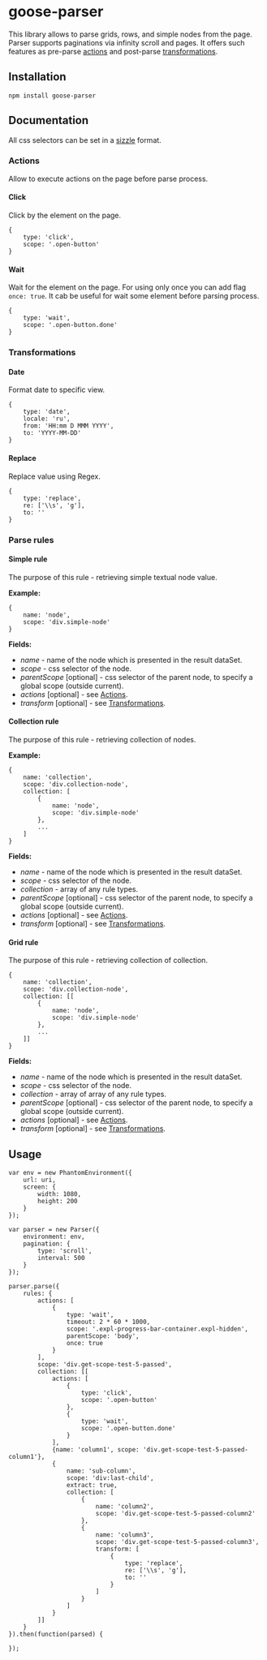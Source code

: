 # goose-parser

This library allows to parse grids, rows, and simple nodes from the page.
Parser supports paginations via infinity scroll and pages.
It offers such features as pre-parse [actions](#actions) and post-parse [transformations](#transformations).

## Installation

```
npm install goose-parser
```

## Documentation
All css selectors can be set in a [sizzle](https://github.com/jquery/sizzle) format.

### Actions
Allow to execute actions on the page before parse process.

#### Click
Click by the element on the page.
```
{
    type: 'click',
    scope: '.open-button'
}
```

#### Wait
Wait for the element on the page. For using only once you can add flag `once: true`. It cab be useful for wait some element before parsing process.
```
{
    type: 'wait',
    scope: '.open-button.done'
}
```

### Transformations

#### Date
Format date to specific view.
```
{
    type: 'date',
    locale: 'ru',
    from: 'HH:mm D MMM YYYY',
    to: 'YYYY-MM-DD'
}
```

#### Replace
Replace value using Regex.
```
{
    type: 'replace',
    re: ['\\s', 'g'],
    to: ''
}
```

### Parse rules

#### Simple rule

The purpose of this rule - retrieving simple textual node value.

**Example:**
```
{
    name: 'node',
    scope: 'div.simple-node'
}
```

**Fields:**

* *name* - name of the node which is presented in the result dataSet.
* *scope* - css selector of the node.
* *parentScope* [optional] - css selector of the parent node, to specify a global scope (outside current).
* *actions* [optional]  - see [Actions](#actions).
* *transform* [optional] - see [Transformations](#transformations).

#### Collection rule

The purpose of this rule - retrieving collection of nodes.

**Example:**
```
{
    name: 'collection',
    scope: 'div.collection-node',
    collection: [
        {
            name: 'node',
            scope: 'div.simple-node'
        },
        ...
    ]
}
```

**Fields:**

* *name* - name of the node which is presented in the result dataSet.
* *scope* - css selector of the node.
* *collection* - array of any rule types.
* *parentScope* [optional] - css selector of the parent node, to specify a global scope (outside current).
* *actions* [optional]  - see [Actions](#actions).
* *transform* [optional] - see [Transformations](#transformations).

#### Grid rule

The purpose of this rule - retrieving collection of collection.

```
{
    name: 'collection',
    scope: 'div.collection-node',
    collection: [[
        {
            name: 'node',
            scope: 'div.simple-node'
        },
        ...
    ]]
}
```

**Fields:**

* *name* - name of the node which is presented in the result dataSet.
* *scope* - css selector of the node.
* *collection* - array of array of any rule types.
* *parentScope* [optional] - css selector of the parent node, to specify a global scope (outside current).
* *actions* [optional]  - see [Actions](#actions).
* *transform* [optional] - see [Transformations](#transformations).

## Usage

```
var env = new PhantomEnvironment({
    url: uri,
    screen: {
        width: 1080,
        height: 200
    }
});

var parser = new Parser({
    environment: env,
    pagination: {
        type: 'scroll',
        interval: 500
    }
});

parser.parse({
    rules: {
        actions: [
            {
                type: 'wait',
                timeout: 2 * 60 * 1000,
                scope: '.expl-progress-bar-container.expl-hidden',
                parentScope: 'body',
                once: true
            }
        ],
        scope: 'div.get-scope-test-5-passed',
        collection: [[
            actions: [
                {
                    type: 'click',
                    scope: '.open-button'
                },
                {
                    type: 'wait',
                    scope: '.open-button.done'
                }
            ],
            {name: 'column1', scope: 'div.get-scope-test-5-passed-column1'},
            {
                name: 'sub-column',
                scope: 'div:last-child',
                extract: true,
                collection: [
                    {
                        name: 'column2', 
                        scope: 'div.get-scope-test-5-passed-column2'
                    },
                    {
                        name: 'column3', 
                        scope: 'div.get-scope-test-5-passed-column3',
                        transform: [
                            {
                                type: 'replace',
                                re: ['\\s', 'g'],
                                to: ''
                            }
                        ]
                    }
                ]
            }
        ]]
    }
}).then(function(parsed) {
    
});
```
